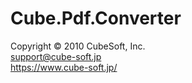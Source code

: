 Cube.Pdf.Converter
====

Copyright © 2010 CubeSoft, Inc.  
support@cube-soft.jp  
https://www.cube-soft.jp/
